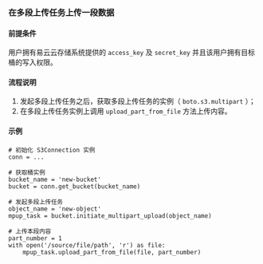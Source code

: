 ### 在多段上传任务上传一段数据
#### 前提条件
用户拥有易云云存储系统提供的 `access_key` 及 `secret_key` 并且该用户拥有目标桶的写入权限。

#### 流程说明
1. 发起多段上传任务之后，获取多段上传任务的实例（ `boto.s3.multipart` ）；
2. 在多段上传任务实例上调用 `upload_part_from_file` 方法上传内容。

#### 示例
```
# 初始化 S3Connection 实例
conn = ...

# 获取桶实例
bucket_name = 'new-bucket'
bucket = conn.get_bucket(bucket_name)

# 发起多段上传任务
object_name = 'new-object'
mpup_task = bucket.initiate_multipart_upload(object_name)

# 上传本段内容
part_number = 1
with open('/source/file/path', 'r') as file:
    mpup_task.upload_part_from_file(file, part_number)
```
